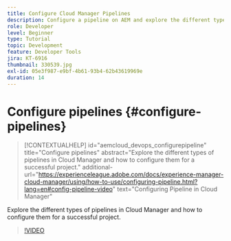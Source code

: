 ```yaml
---
title: Configure Cloud Manager Pipelines
description: Configure a pipeline on AEM and explore the different types of pipelines.
role: Developer
level: Beginner
type: Tutorial
topic: Development
feature: Developer Tools
jira: KT-6916
thumbnail: 330539.jpg
exl-id: 05e3f987-e9bf-4b61-93b4-62b43619969e
duration: 14
---
```

# Configure pipelines {#configure-pipelines}

>[!CONTEXTUALHELP]
>id="aemcloud_devops_configurepipeline"
>title="Configure pipelines"
>abstract="Explore the different types of pipelines in Cloud Manager and how to configure them for a successful project."
>additional-url="https://experienceleague.adobe.com/docs/experience-manager-cloud-manager/using/how-to-use/configuring-pipeline.html?lang=en#config-pipeline-video" text="Configuring Pipeline in Cloud Manager"

Explore the different types of pipelines in Cloud Manager and how to configure them for a successful project. 

>[!VIDEO](https://video.tv.adobe.com/v/330539?quality=12&learn=on)
